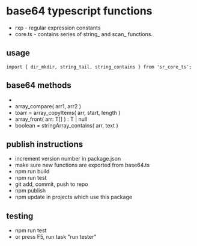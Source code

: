# base64 typescript functions
* rxp - regular expression constants
* core.ts - contains series of string_ and scan_ functions.

## usage
```
import { dir_mkdir, string_tail, string_contains } from 'sr_core_ts';

```

## base64 methods
* 
* array_compare<T>( arr1, arr2 )
* toarr = array_copyItems( arr, start, length )
* array_front<T>( arr: T[] ) : T | null
* boolean = stringArray_contains( arr, text )

## publish instructions
* increment version number in package.json
* make sure new functions are exported from base64.ts
* npm run build
* npm run test
* git add, commit, push to repo
* npm publish
* npm update in projects which use this package

## testing 
* npm run test
* or press F5, run task "run tester"

